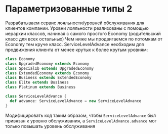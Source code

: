 # Параметризованные типы 2

Разрабатываем сервис лояльности/уровней обслуживания для клиентов компании.
Уровни лояльности реализованы с помощью иерархии классов, начиная с самого простого Economy (родительский класс для всех остальных)
Чем ниже мы продвигаемся по потомкам от Economy тем круче класс.
ServiceLevelAdvance необходим для продвижения клиента от менее крутых к более крутым уровням: 
```scala
class Economy
class UpgradedEconomy extends Economy
class Special1b extends UpgradedEconomy
class ExtendedEconomy extends Economy
class Business extends ExtendedEconomy
class Elite extends Business
class Platinum extends Business

class ServiceLevelAdvance {
  def advance: ServiceLevelAdvance = new ServiceLevelAdvance
}
```
Модифицировать код таким образом, чтобы `ServiceLevelAdvance` был привязан к уровню обслуживания, а `ServiceLevelAdvance.advance` мог только повышать уровень обслуживания
